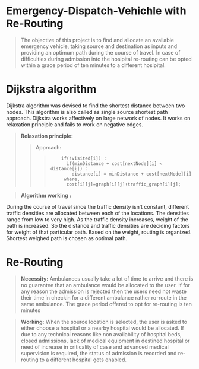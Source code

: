 # Emergency-Dispatch-Vehichle with Re-Routing
> The objective of this project is to find and allocate an available emergency vehicle, taking 
> source and destination as inputs and providing an optimum path during the course of travel.
> In case of difficulties during admission into the hosipital re-routing can be opted within a 
> grace period of ten minutes to a different hosipital.

# Dijkstra algorithm
Dijkstra algorithm was devised to find the shortest distance between two nodes. This algorithm 
is also called as single source shortest path approach. Dijkstra works affectively on large network
of nodes. It works on relaxation principle and fails to work on negative edges.

> **Relaxation principle:**
>> Approach:
>>>         if(!visited[i]) :
>>>           if(minDistance + cost[nextNode][i] < distance[i]) :
>>>             distance[i] = minDistance + cost[nextNode][i] 
>>>          where, 
>>>           cost[i][j]=graph[i][j]+traffic_graph[i][j];

> **Algorithm working                                           :**           
>           
During the course of travel since the traffic density isn’t constant, different traffic 
densities are allocated between each of the locations. The densities range from low to 
very high. As the traffic density increases, weight of the path is increased. So the 
distance and traffic densities are deciding factors for weight of that particular path. 
Based on the weight, routing is organized. Shortest weighed path is chosen as optimal path.


# Re-Routing
> **Necessity:**
> Ambulances usually take a lot of time to arrive and there is no guarantee that an ambulance 
> would be allocated to the user. If for any reason the admission is rejected then the users 
> need not waste their time in checkin for a different ambulance rather ro-route in the same 
> ambulance. The grace period offered to opt for re-routing is ten minutes

> **Working:**
> When the source location is selected, the user is asked to either choose a hospital or a 
> nearby hospital would be allocated. If due to any technical reasons like non availability 
> of hospital beds, closed admissions, lack of medical equipment in destined hospital or 
> need of increase in criticality of case and advanced medical supervision is required, the 
> status of admission is recorded and re-routing to a different hospital gets enabled.

